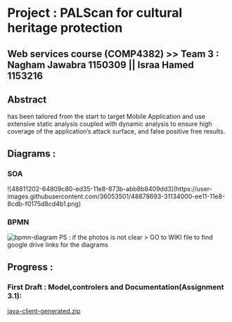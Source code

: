 # Project : PALScan for cultural heritage protection   

## Web services course (COMP4382) >> Team 3 : Nagham Jawabra 1150309 || Israa Hamed 1153216


## Abstract

has been tailored from the start to target Mobile Application and use extensive static analysis coupled with dynamic analysis to ensure high coverage of the application’s attack surface, and false positive free results.


## Diagrams : 


### SOA
![48811202-64809c80-ed35-11e8-873b-abb8b8409dd3](https://user-
images.githubusercontent.com/36053501/48878693-31134000-ee11-11e8-8cdb-f0175d8cd4b1.png)


### BPMN 

![bpmn-diagram](https://user-images.githubusercontent.com/44175754/48811202-64809c80-ed35-11e8-873b-abb8b8409dd3.png)
PS : if the photos is not clear > GO to WIKI file to find  google drive links for the diagrams 

## Progress : 

### First Draft : Model,controlers and Documentation(Assignment 3.1):
[java-client-generated.zip](https://github.com/COMP4381/Team3/files/2602052/java-client-generated.zip)
